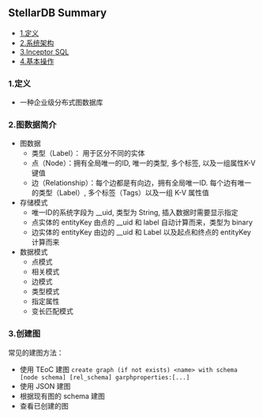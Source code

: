 ## StellarDB Summary
- [1.定义](#1定义) 
- [2.系统架构](#2系统架构) 
- [3.Inceptor SQL](#3inceptor-sql) 
- [4.基本操作](#4基本操作) 

### 1.定义
- 一种企业级分布式图数据库  

### 2.图数据简介
- 图数据
    - 类型（Label）： 用于区分不同的实体
    - 点（Node）：拥有全局唯一的ID, 唯一的类型, 多个标签, 以及一组属性K-V键值
    - 边（Relationship）：每个边都是有向边，拥有全局唯一ID. 每个边有唯一的类型（Label）, 多个标签（Tags）以及一组 K-V 属性值 
- 存储模式
    - 唯一ID的系统字段为 __uid, 类型为 String, 插入数据时需要显示指定
    - 点实体的 entityKey 由点的 __uid 和 label 自动计算而来，类型为 binary
    - 边实体的 entityKey 由边的 __uid 和 Label 以及起点和终点的 entityKey 计算而来
- 数据模式
    - 点模式
    - 相关模式
    - 边模式 
    - 类型模式
    - 指定属性  
    - 变长匹配模式

### 3.创建图 
常见的建图方法：
- 使用 TEoC 建图 `create graph (if not exists) <name> with schema [node schema] [rel_schema] garphproperties:[...]`
- 使用 JSON 建图 
- 根据现有图的 schema 建图 
- 查看已创建的图 